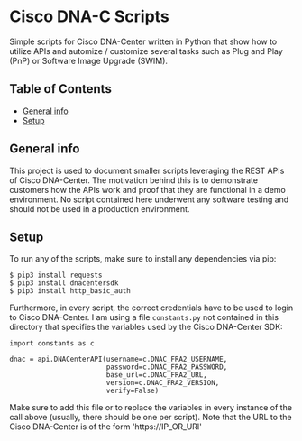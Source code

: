 # Cisco DNA-C Scripts
Simple scripts for Cisco DNA-Center written in Python that show how to utilize APIs and automize / customize several tasks such as Plug and Play (PnP) or Software Image Upgrade (SWIM).

## Table of Contents
* [General info](#general-info)
* [Setup](#setup)

## General info
This project is used to document smaller scripts leveraging the REST APIs of Cisco DNA-Center. The motivation behind this is to demonstrate customers how the APIs work and proof that they are functional in a demo environment. No script contained here underwent any software testing and should not be used in a production environment.
 
## Setup

To run any of the scripts, make sure to install any dependencies via pip:
````
$ pip3 install requests
$ pip3 install dnacentersdk
$ pip3 install http_basic_auth
````
Furthermore, in every script, the correct credentials have to be used to login to Cisco DNA-Center. I am using a file ```constants.py``` not contained in this directory that specifies the variables used by the Cisco DNA-Center SDK:

```
import constants as c

dnac = api.DNACenterAPI(username=c.DNAC_FRA2_USERNAME,
                        password=c.DNAC_FRA2_PASSWORD,
                        base_url=c.DNAC_FRA2_URL,
                        version=c.DNAC_FRA2_VERSION,
                        verify=False)
```

Make sure to add this file or to replace the variables in every instance of the call above (usually, there should be one per script). Note that the URL to the Cisco DNA-Center is of the form 'https://IP_OR_URI'
